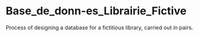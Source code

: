 # Base_de_donn-es_Librairie_Fictive
Process of designing a database for a fictitious library, carried out in pairs.
